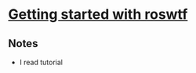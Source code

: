 # [Getting started with roswtf](http://wiki.ros.org/ROS/Tutorials/Getting%20started%20with%20roswtf)

## Notes

- I read tutorial
